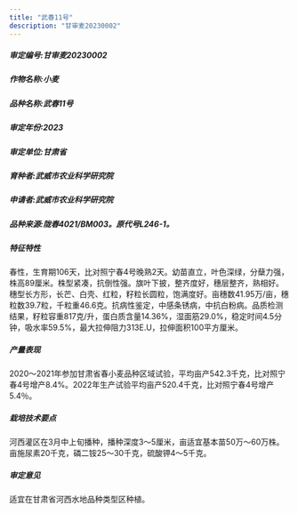 ```yaml
---
title: "武春11号"
description: "甘审麦20230002"
---
```

##### 审定编号:甘审麦20230002

##### 作物名称:小麦

##### 品种名称:武春11号

##### 审定年份:2023

##### 审定单位:甘肃省

##### 育种者:武威市农业科学研究院

##### 申请者:武威市农业科学研究院

##### 品种来源:陇春4021/BM003。原代号L246-1。

##### 特征特性
春性，生育期106天，比对照宁春4号晚熟2天。幼苗直立，叶色深绿，分蘖力强，株高89厘米。株型紧凑，抗倒性强。旗叶下披，整齐度好，穗层整齐，熟相好。穗型长方形，长芒、白壳、红粒，籽粒长圆粒，饱满度好。亩穗数41.95万/亩，穗粒数39.7粒，千粒重46.6克。抗病性鉴定，中感条锈病，中抗白粉病。品质检测结果，籽粒容重817克/升，蛋白质含量14.36%，湿面筋29.0%，稳定时间4.5分钟，吸水率59.5%，最大拉伸阻力313E.U，拉伸面积100平方厘米。

##### 产量表现
2020～2021年参加甘肃省春小麦品种区域试验，平均亩产542.3千克，比对照宁春4号增产8.4%。2022年生产试验平均亩产520.4千克，比对照宁春4号增产5.4％。

##### 栽培技术要点
河西灌区在3月中上旬播种，播种深度3～5厘米，亩适宜基本苗50万～60万株。亩施尿素20千克，磷二铵25～30千克，硫酸钾4～5千克。 

##### 审定意见
适宜在甘肃省河西水地品种类型区种植。
